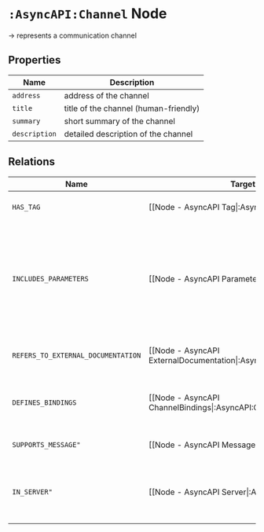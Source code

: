 # `:AsyncAPI:Channel` Node

-> represents a communication channel

## Properties

| Name          | Description                           |
|---------------|---------------------------------------|
| `address`     | address of the channel                |
| `title`       | title of the channel (human-friendly) |
| `summary`     | short summary of the channel          |
| `description` | detailed description of the channel   |

## Relations

| Name                               | Target Label(s)                                                            | Cardinality | Description                                                                                                      |
|------------------------------------|----------------------------------------------------------------------------|-------------|------------------------------------------------------------------------------------------------------------------|
| `HAS_TAG`                          | [[Node - AsyncAPI Tag\|:AsyncAPI:Tag]]                                     | 0..*        | tags for grouping of tags                                                                                        |
| `INCLUDES_PARAMETERS`              | [[Node - AsyncAPI Parameters\|:AsyncAPI:Parameters]]                       | 0..*        | set of parameters included in the channel address - only present if address contains channel address expressions |
| `REFERS_TO_EXTERNAL_DOCUMENTATION` | [[Node - AsyncAPI ExternalDocumentation\|:AsyncAPI:ExternalDocumentation]] | 0..1        | property holding a link to an external documentation                                                             |
| `DEFINES_BINDINGS`                 | [[Node - AsyncAPI ChannelBindings\|:AsyncAPI:ChannelBindings]]             | 0..1        | all specific definitions for each supported protocol                                                             |
| `SUPPORTS_MESSAGE"`                | [[Node - AsyncAPI Message\|:AsyncAPI:Message]]                             | 0..*        | messages that can be sent to the channel                                                                         |
| `IN_SERVER"`                       | [[Node - AsyncAPI Server\|:AsyncAPI:Server:Reference]]                     | 0..*        | reference to the server definition in which the channel is available                                             |



